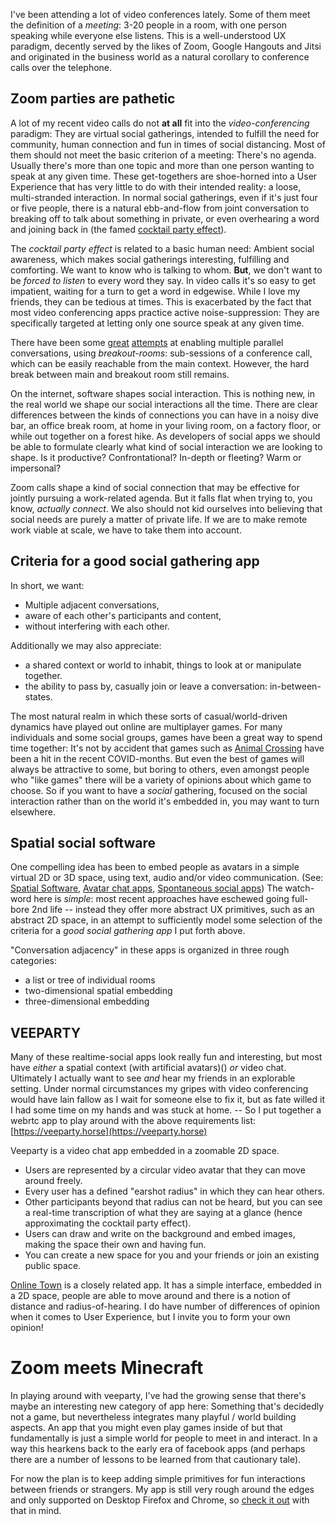 <!--
.. title: How video conferencing fails the cocktail party effect
.. slug: how-video-conferencing-fails-the-cocktail-party-effect
.. date: 2020-04-28 17:06:58 UTC-05:00
.. tags: 
.. category: 
.. link: 
.. description: 
.. type: text
-->

I've been attending a lot of video conferences lately. Some of them meet the definition of a *meeting*: 3-20 people in a room, with one person speaking while everyone else listens. This is a well-understood UX paradigm, decently served by the likes of Zoom, Google Hangouts and Jitsi and originated in the business world as a natural corollary to conference calls over the telephone.

## Zoom parties are pathetic

A lot of my recent video calls do not **at all** fit into the *video-conferencing* paradigm: They are virtual social gatherings, intended to fulfill the need for community, human connection and fun in times of social distancing. Most of them should not meet the basic criterion of a meeting: There's no agenda. Usually there's more than one topic and more than one person wanting to speak at any given time. These get-togethers are shoe-horned into a User Experience that has very little to do with their intended reality: a loose, multi-stranded interaction.  In normal social gatherings, even if it's just four or five people, there is a natural ebb-and-flow from joint conversation to breaking off to talk about something in private, or even overhearing a word and joining back in (the famed [cocktail party effect](https://en.wikipedia.org/wiki/Cocktail_party_effect)).

The *cocktail party effect* is related to a basic human need: Ambient social awareness, which makes social gatherings interesting, fulfilling and comforting. We want to know who is talking to whom. **But**, we don't want to be *forced to listen* to every word they say. In video calls it's so easy to get impatient, waiting for a turn to get a word in edgewise. While I love my friends, they can be tedious at times. This is exacerbated by the fact that most video conferencing apps practice active noise-suppression: They are specifically targeted at letting only one source speak at any given time. 

There have been some [great](https://tedcooke.blog/2020/04/13/21-things-we-learned-from-hosting-our-first-online-party/) [attempts](https://www.houseparty.com/) at enabling multiple parallel conversations, using *breakout-rooms*: sub-sessions of a conference call, which can be easily reachable from the main context. However, the hard break between main and breakout room still remains.

On the internet, software shapes social interaction. This is nothing new, in the real world we shape our social interactions all the time. There are clear differences between the kinds of connections you can have in a noisy dive bar, an office break room, at home in your living room, on a factory floor, or while out together on a forest hike. As developers of social apps we should be able to formulate clearly what kind of social interaction we are looking to shape. Is it productive? Confrontational? In-depth or fleeting? Warm or impersonal?

Zoom calls shape a kind of social connection that may be effective for jointly pursuing a work-related agenda. But it falls flat when trying to, you know, *actually connect*. We also should not kid ourselves into believing that social needs are purely a matter of private life. If we are to make remote work viable at scale, we have to take them into account.

## Criteria for a good social gathering app

In short, we want:

- Multiple adjacent conversations,
- aware of each other's participants and content,
- without interfering with each other.

Additionally we may also appreciate:

- a shared context or world to inhabit, things to look at or manipulate together.
- the ability to pass by, casually join or leave a conversation: in-between-states.

The most natural realm in which these sorts of casual/world-driven dynamics have played out online are multiplayer games. For many individuals and some social groups, games have been a great way to spend time together: It's not by accident that games such as [Animal Crossing](https://www.animal-crossing.com/) have been a hit in the recent COVID-months. But even the best of games will always be attractive to some, but boring to others, even amongst people who "like games" there will be a variety of opinions about which game to choose. So if you want to have a *social* gathering, focused on the social interaction rather than on the world it's embedded in, you may want to turn elsewhere.

## Spatial social software

One compelling idea has been to embed people as avatars in a simple virtual 2D or 3D space, using text, audio and/or video communication. (See: [Spatial Software](https://darkblueheaven.com/spatialsoftware/), [Avatar chat apps](https://extendedmind.io/blog/2020/3/20/video-conferencing-wont-cure-loneliness-avatar-chat-apps-can-help), [Spontaneous social apps](https://techcrunch.com/2020/04/18/clubhouse-app-chat-rooms/)) The watch-word here is *simple*: most recent approaches have eschewed going full-bore 2nd life -- instead they  offer more abstract UX primitives, such as an abstract 2D space, in an attempt to sufficiently model some selection of the criteria for a *good social gathering app* I put forth above.

"Conversation adjacency" in these apps is organized in three rough categories:

- a list or tree of individual rooms
- two-dimensional spatial embedding
- three-dimensional embedding

## VEEPARTY

Many of these realtime-social apps look really fun and interesting, but most have *either* a spatial context (with artificial avatars)() *or* video chat. Ultimately I actually want to see *and* hear my friends in an explorable setting.
Under normal circumstances my gripes with video conferencing would have lain fallow as I wait for someone else to fix it, but as fate willed it I had some time on my hands and was stuck at home. -- So I put together a webrtc app to play around with the above requirements list: [https://veeparty.horse](https://veeparty.horse)

Veeparty is a video chat app embedded in a zoomable 2D space. 

- Users are represented by a circular video avatar that they can move around freely.
- Every user has a defined "earshot radius" in which they can hear others.
- Other participants beyond that radius can not be heard, but you can see a real-time transcription of what they are saying at a glance (hence approximating the cocktail party effect).
- Users can draw and write on the background and embed images, making the space their own and having fun.
- You can create a new space for you and your friends or join an existing public space.

[Online Town](https://theonline.town) is a closely related app. It has a simple interface, embedded in a 2D space, people are able to move around and there is a notion of distance and radius-of-hearing. I do have number of differences of opinion when it comes to User Experience, but I invite you to form your own opinion!

# Zoom meets Minecraft

In playing around with veeparty, I've had the growing sense that there's maybe an interesting new category of app here: Something that's decidedly not a game, but nevertheless integrates many playful / world building aspects. An app that you might even play games inside of but that fundamentally is just a simple world for people to meet in and interact.
In a way this hearkens back to the early era of facebook apps (and perhaps there are a number of lessons to be learned from that cautionary tale).

For now the plan is to keep adding simple primitives for fun interactions between friends or strangers. My app is still very rough around the edges and only supported on Desktop Firefox and Chrome, so [check it out](https://veeparty.horse) with that in mind.